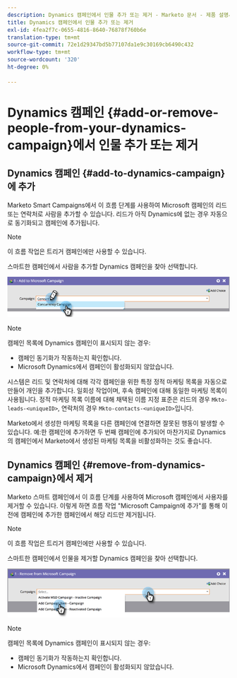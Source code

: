 ```yaml
---
description: Dynamics 캠페인에서 인물 추가 또는 제거 - Marketo 문서 - 제품 설명서
title: Dynamics 캠페인에서 인물 추가 또는 제거
exl-id: 4fea2f7c-0655-4816-8640-76878f760b6e
translation-type: tm+mt
source-git-commit: 72e1d29347bd5b77107da1e9c30169cb6490c432
workflow-type: tm+mt
source-wordcount: '320'
ht-degree: 0%

---
```


# Dynamics 캠페인 {#add-or-remove-people-from-your-dynamics-campaign}에서 인물 추가 또는 제거

## Dynamics 캠페인 {#add-to-dynamics-campaign}에 추가

Marketo Smart Campaigns에서 이 흐름 단계를 사용하여 Microsoft 캠페인의 리드 또는 연락처로 사람을 추가할 수 있습니다. 리드가 아직 Dynamics에 없는 경우 자동으로 동기화되고 캠페인에 추가됩니다.

>[!NOTE]
>
>이 흐름 작업은 트리거 캠페인에만 사용할 수 있습니다.

스마트한 캠페인에서 사람을 추가할 Dynamics 캠페인을 찾아 선택합니다.

![](assets/add-or-remove-people-from-your-dynamics-campaign-1.png)

>[!NOTE]
>
>캠페인 목록에 Dynamics 캠페인이 표시되지 않는 경우:
>
>* 캠페인 동기화가 작동하는지 확인합니다.
>* Microsoft Dynamics에서 캠페인이 활성화되지 않았습니다.


시스템은 리드 및 연락처에 대해 각각 캠페인을 위한 특정 정적 마케팅 목록을 자동으로 만들어 개인을 추가합니다. 일회성 작업이며, 후속 캠페인에 대해 동일한 마케팅 목록이 사용됩니다. 정적 마케팅 목록 이름에 대해 채택된 이름 지정 표준은 리드의 경우 `Mkto-leads-<uniqueID>`, 연락처의 경우 `Mkto-contacts-<uniqueID>`입니다.

Marketo에서 생성한 마케팅 목록을 다른 캠페인에 연결하면 잘못된 행동이 발생할 수 있습니다. 예:한 캠페인에 추가하면 두 번째 캠페인에 추가되어 마찬가지로 Dynamics의 캠페인에서 Marketo에서 생성된 마케팅 목록을 비활성화하는 것도 좋습니다.

## Dynamics 캠페인 {#remove-from-dynamics-campaign}에서 제거

Marketo 스마트 캠페인에서 이 흐름 단계를 사용하여 Microsoft 캠페인에서 사용자를 제거할 수 있습니다. 이렇게 하면 흐름 작업 &quot;Microsoft Campaign에 추가&quot;를 통해 이전에 캠페인에 추가한 캠페인에서 해당 리드만 제거됩니다.

>[!NOTE]
>
>이 흐름 작업은 트리거 캠페인에만 사용할 수 있습니다.

스마트한 캠페인에서 인물을 제거할 Dynamics 캠페인을 찾아 선택합니다.

![](assets/add-or-remove-people-from-your-dynamics-campaign-2.png)

>[!NOTE]
>
>캠페인 목록에 Dynamics 캠페인이 표시되지 않는 경우:
>
>* 캠페인 동기화가 작동하는지 확인합니다.
>* Microsoft Dynamics에서 캠페인이 활성화되지 않았습니다.

